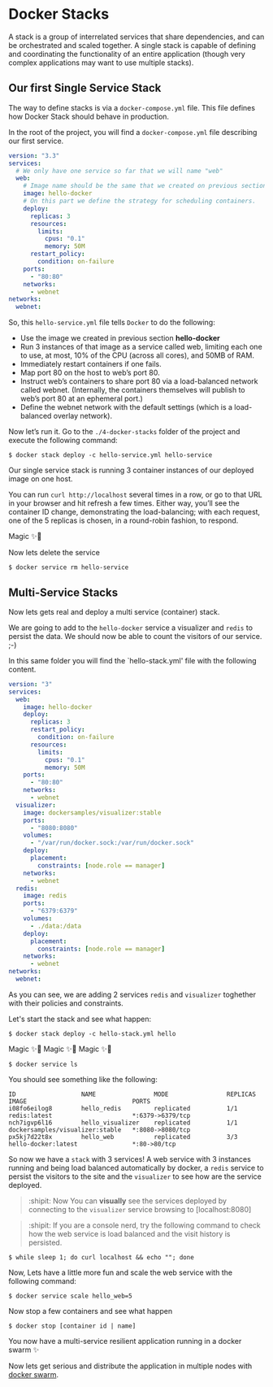 # Docker Stacks

A stack is a group of interrelated services that share dependencies, and can be orchestrated and scaled together. A single stack is capable of defining and coordinating the functionality of an entire application (though very complex applications may want to use multiple stacks).


## Our first Single Service Stack

The way to define stacks is via a `docker-compose.yml` file. This file defines how Docker Stack  should behave in production.

In the root of the project, you will find a `docker-compose.yml` file describing our first service. 

```YAML
version: "3.3"
services:
  # We only have one service so far that we will name "web"
  web:
    # Image name should be the same that we created on previous section.
    image: hello-docker
    # On this part we define the strategy for scheduling containers. 
    deploy:
      replicas: 3
      resources:
        limits:
          cpus: "0.1"
          memory: 50M
      restart_policy:
        condition: on-failure
    ports:
      - "80:80"
    networks:
      - webnet
networks:
  webnet:
```

So, this `hello-service.yml` file tells `Docker` to do the following:

* Use the image we created in previous section **hello-docker**
* Run 3 instances of that image as a service called web, limiting each one to use, at most, 10% of the CPU (across all cores), and 50MB of RAM.
* Immediately restart containers if one fails.
* Map port 80 on the host to web’s port 80.
* Instruct web’s containers to share port 80 via a load-balanced network called webnet. (Internally, the containers themselves will publish to web’s port 80 at an ephemeral port.)
* Define the webnet network with the default settings (which is a load-balanced overlay network).

Now let’s run it. Go to the `./4-docker-stacks` folder of the project and execute the following command: 

```
$ docker stack deploy -c hello-service.yml hello-service
```

Our single service stack is running 3 container instances of our deployed image on one host. 

You can run `curl http://localhost` several times in a row, or go to that URL in your browser and hit refresh a few times. Either way, you’ll see the container ID change, demonstrating the load-balancing; with each request, one of the 5 replicas is chosen, in a round-robin fashion, to respond.

Magic ✨🐳


Now lets delete the service 
```
$ docker service rm hello-service
```

## Multi-Service Stacks

Now lets gets real and deploy a multi service (container) stack. 

We are going to add to the `hello-docker` service a visualizer and `redis` to persist the data. We should now be able to count the visitors of our service. ;-) 

In this same folder you will find the `hello-stack.yml' file with the following content.
```YAML
version: "3"
services:
  web:
    image: hello-docker
    deploy:
      replicas: 3
      restart_policy:
        condition: on-failure
      resources:
        limits:
          cpus: "0.1"
          memory: 50M
    ports:
      - "80:80"
    networks:
      - webnet
  visualizer:
    image: dockersamples/visualizer:stable
    ports:
      - "8080:8080"
    volumes:
      - "/var/run/docker.sock:/var/run/docker.sock"
    deploy:
      placement:
        constraints: [node.role == manager]
    networks:
      - webnet
  redis:
    image: redis
    ports:
      - "6379:6379"
    volumes:
      - ./data:/data
    deploy:
      placement:
        constraints: [node.role == manager]
    networks:
      - webnet
networks:
  webnet:
```

As you can see, we are adding 2 services `redis` and `visualizer` toghether with their policies and constraints.

Let's start the stack and see what happen:

```
$ docker stack deploy -c hello-stack.yml hello
```

Magic ✨🐳
Magic ✨🐳
Magic ✨🐳

```
$ docker service ls
```

You should see something like the following:
```
ID                  NAME                MODE                REPLICAS            IMAGE                             PORTS
i08fo6eilog8        hello_redis         replicated          1/1                 redis:latest                      *:6379->6379/tcp
nch7igvp6l16        hello_visualizer    replicated          1/1                 dockersamples/visualizer:stable   *:8080->8080/tcp
px5kj7d22t8x        hello_web           replicated          3/3                 hello-docker:latest               *:80->80/tcp
```


So now we have a `stack` with 3 services! A web service with 3 instances running and being load balanced automatically by docker, a `redis` service to persist the visitors to the site and the `visualizer` to see how are the service deployed. 

> :shipit: Now You can **visually** see the services deployed by connecting to the `visualizer` service browsing to [localhost:8080]

> :shipit:  If you are a console nerd, try the following command to check how the web service is load balanced and the visit history is persisted.

```
$ while sleep 1; do curl localhost && echo ""; done
```

Now, Lets have a little more fun and scale the web service with the following command:
```
$ docker service scale hello_web=5
```

Now stop a few containers and see what happen
```
$ docker stop [container id | name]
```

You now have a multi-service resilient application running in a docker swarm ✨


Now lets get serious and distribute the application in multiple nodes with [docker swarm](https://github.com/bitlogic/hello-docker/tree/master/5-docker-swarm).